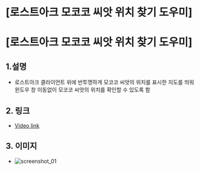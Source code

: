 [로스트아크 모코코 씨앗 위치 찾기 도우미]
======================

# [로스트아크 모코코 씨앗 위치 찾기 도우미]

## 1.설명
* 로스트아크 클라이언트 위에 반투명하게 모코코 씨앗의 위치를 표시한 지도를 띄워 윈도우 창 이동없이 모코코 씨앗의 위치를 확인할 수 있도록 함

## 2. 링크
* [Video link](https://blog.naver.com/gaebhi "link")

## 3. 이미지
* ![screenshot_01](http://postfiles1.naver.net/MjAxNzA3MjRfMTQz/MDAxNTAwODkzOTI0MjU0.WxyhzanCz6PfkvCsMdkViSRcdciBGexB8cdoxp2UNPAg.IPPEfrP_Hs4pAIbMxvP7XWa24J_Fb1ZH-BUTf8o3hVgg.PNG.gaebhi/blender%EC%82%AC%EC%9A%A9%EB%B2%95.png?type=w1 "screenshot_01")
